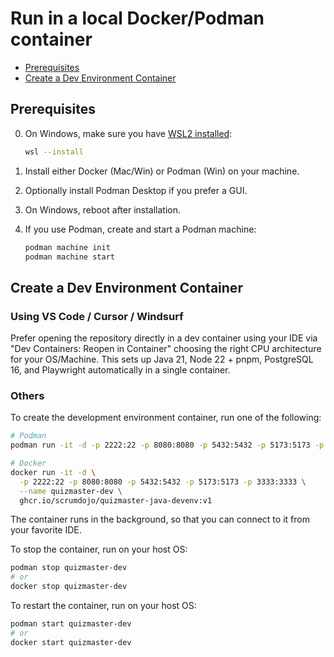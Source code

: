 # Run in a local Docker/Podman container

- [Prerequisites](#prerequisites)
- [Create a Dev Environment Container](#create-a-dev-environment-container)

## Prerequisites

0. On Windows, make sure you have [WSL2 installed](https://learn.microsoft.com/en-us/windows/wsl/install):

    ```sh
    wsl --install
    ```

1. Install either Docker (Mac/Win) or Podman (Win) on your machine.
2. Optionally install Podman Desktop if you prefer a GUI.
3. On Windows, reboot after installation.
4. If you use Podman, create and start a Podman machine:

    ```sh
    podman machine init
    podman machine start
    ```

## Create a Dev Environment Container

### Using VS Code / Cursor / Windsurf

Prefer opening the repository directly in a dev container using your IDE via "Dev Containers: Reopen in Container" choosing the right CPU architecture for your OS/Machine. This sets up Java 21, Node 22 + pnpm, PostgreSQL 16, and Playwright automatically in a single container.

### Others

To create the development environment container, run one of the following:

```sh
# Podman
podman run -it -d -p 2222:22 -p 8080:8080 -p 5432:5432 -p 5173:5173 -p 3333:3333 --name quizmaster-dev ghcr.io/scrumdojo/quizmaster-java-devenv:v1

# Docker
docker run -it -d \
  -p 2222:22 -p 8080:8080 -p 5432:5432 -p 5173:5173 -p 3333:3333 \
  --name quizmaster-dev \
  ghcr.io/scrumdojo/quizmaster-java-devenv:v1
```

The container runs in the background, so that you can connect to it from your favorite IDE.

To stop the container, run on your host OS:

```sh
podman stop quizmaster-dev
# or
docker stop quizmaster-dev
```

To restart the container, run on your host OS:

```sh
podman start quizmaster-dev
# or
docker start quizmaster-dev
```
